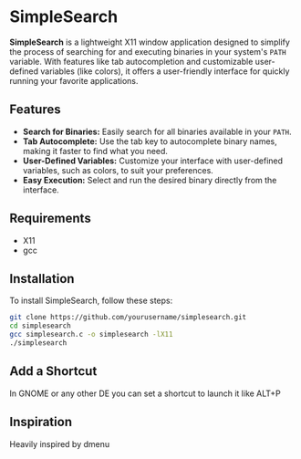 # SimpleSearch

**SimpleSearch** is a lightweight X11 window application designed to simplify the process of searching for and executing binaries in your system's `PATH` variable. With features like tab autocompletion and customizable user-defined variables (like colors), it offers a user-friendly interface for quickly running your favorite applications.

## Features

- **Search for Binaries:** Easily search for all binaries available in your `PATH`.
- **Tab Autocomplete:** Use the tab key to autocomplete binary names, making it faster to find what you need.
- **User-Defined Variables:** Customize your interface with user-defined variables, such as colors, to suit your preferences.
- **Easy Execution:** Select and run the desired binary directly from the interface.

## Requirements

- X11
- gcc

## Installation

To install SimpleSearch, follow these steps:

   ```bash
   git clone https://github.com/yourusername/simplesearch.git
   cd simplesearch
   gcc simplesearch.c -o simplesearch -lX11
   ./simplesearch
   ```
## Add a Shortcut

In GNOME or any other DE you can set a shortcut to launch it like ALT+P

## Inspiration

Heavily inspired by dmenu